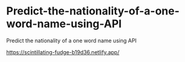 # Predict-the-nationality-of-a-one-word-name-using-API
Predict the nationality of a one word name using API


https://scintillating-fudge-b19d36.netlify.app/
